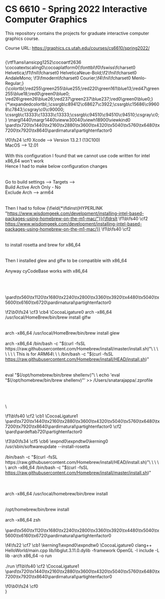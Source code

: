 # CS 6610 - Spring 2022 Interactive Computer Graphics
This repository contains the projects for graduate interactive computer graphics course.

Course URL: https://graphics.cs.utah.edu/courses/cs6610/spring2022/

## 

{\rtf1\ansi\ansicpg1252\cocoartf2636
\cocoatextscaling0\cocoaplatform0{\fonttbl\f0\fswiss\fcharset0 Helvetica;\f1\fnil\fcharset0 HelveticaNeue-Bold;\f2\fnil\fcharset0 AndaleMono;
\f3\fmodern\fcharset0 Courier;\f4\fnil\fcharset0 Menlo-Regular;}
{\colortbl;\red255\green255\blue255;\red220\green161\blue13;\red47\green255\blue18;\red0\green0\blue0;
\red26\green26\blue26;\red237\green237\blue237;\red0\green0\blue0;}
{\*\expandedcolortbl;;\cssrgb\c89412\c68627\c3922;\cssrgb\c15686\c99608\c7843;\csgray\c0\c90000;
\cssrgb\c13333\c13333\c13333;\cssrgb\c94510\c94510\c94510;\csgray\c0;}
\margl1440\margr1440\vieww30040\viewh18900\viewkind0
\pard\tx720\tx1440\tx2160\tx2880\tx3600\tx4320\tx5040\tx5760\tx6480\tx7200\tx7920\tx8640\pardirnatural\partightenfactor0

\f0\fs24 \cf0 Xcode --> Version 13.2.1 (13C100)\
MacOS --> 12.01\
\
With this configuration I found that we cannot use code written for intel x86_64 won't work\
Hence I had to make below configuration changes\
\
\
Go to build settings --> Targets --> \
Build Active Arch Only - No\
Exclude Arch --> arm64\
\
\
Then I had to follow {\field{\*\fldinst{HYPERLINK "https://www.wisdomgeek.com/development/installing-intel-based-packages-using-homebrew-on-the-m1-mac/"}}{\fldrslt 
\f1\b\fs40 \cf2 https://www.wisdomgeek.com/development/installing-intel-based-packages-using-homebrew-on-the-m1-mac/}}
\f1\b\fs40 \cf2 \
\
\
to install rosetta and brew for x86_64\
\
\
Then I installed glew and glfw to be compatible with x86_64\
\
Anyway cyCodeBase works with x86_64\
\
\
\
\
\pard\tx560\tx1120\tx1680\tx2240\tx2800\tx3360\tx3920\tx4480\tx5040\tx5600\tx6160\tx6720\pardirnatural\partightenfactor0

\f2\b0\fs24 \cf3 \cb4 \CocoaLigature0 arch -x86_64 /usr/local/HomeBrew/bin/brew install glfw\
\
\
arch -x86_64 /usr/local/HomeBrew/bin/brew install glew\
\
arch -x86_64 /bin/bash -c "$(curl -fsSL https://raw.githubusercontent.com/Homebrew/install/master/install.sh)"\
\
\
\
\
\
\
This is for ARM64\
\
\
/bin/bash -c "$(curl -fsSL https://raw.githubusercontent.com/Homebrew/install/HEAD/install.sh)"   \
\
\
eval "$(/opt/homebrew/bin/brew shellenv)"\
\
echo 'eval "$(/opt/homebrew/bin/brew shellenv)"' >> /Users/snatarajappa/.zprofile  \
\
\
\
\
\

\f1\b\fs40 \cf2 \cb1 \CocoaLigature1 \
\pard\tx720\tx1440\tx2160\tx2880\tx3600\tx4320\tx5040\tx5760\tx6480\tx7200\tx7920\tx8640\pardirnatural\partightenfactor0
\cf2 \
\pard\pardeftab720\partightenfactor0

\f3\b0\fs34 \cf5 \cb6 \expnd0\expndtw0\kerning0
/usr/sbin/softwareupdate --install-rosetta\
\
/bin/bash -c "$(curl -fsSL https://raw.githubusercontent.com/Homebrew/install/HEAD/install.sh)"\
\
\
\
\
arch -x86_64 /bin/bash -c "$(curl -fsSL https://raw.githubusercontent.com/Homebrew/install/master/install.sh)"\
\
\
\
arch -x86_64 /usr/local/homebrew/bin/brew install <package name>\
\
\
/opt/homebrew/bin/brew install <package name>\
\
arch -x86_64 zsh\
\
\pard\tx560\tx1120\tx1680\tx2240\tx2800\tx3360\tx3920\tx4480\tx5040\tx5600\tx6160\tx6720\pardirnatural\partightenfactor0

\f4\fs22 \cf7 \cb1 \kerning1\expnd0\expndtw0 \CocoaLigature0 clang++  HelloWorld/main.cpp lib/libglut.3.11.0.dylib -framework OpenGL -I include -L lib -arch x86_64 -o run\
\
./run
\f1\b\fs40 \cf2 \CocoaLigature1 \
\pard\tx720\tx1440\tx2160\tx2880\tx3600\tx4320\tx5040\tx5760\tx6480\tx7200\tx7920\tx8640\pardirnatural\partightenfactor0

\f0\b0\fs24 \cf0 \
}
